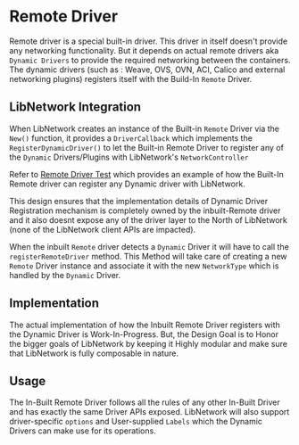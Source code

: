 Remote Driver
=============

Remote driver is a special built-in driver. This driver in itself doesn't provide any networking functionality. But it depends on actual remote drivers aka `Dynamic Drivers` to provide the required networking between the containers. The dynamic drivers (such as : Weave, OVS, OVN, ACI, Calico and external networking plugins) registers itself with the Build-In `Remote` Driver.

## LibNetwork Integration

When LibNetwork creates an instance of the Built-in `Remote` Driver via the `New()` function, it provides a `DriverCallback` which implements the `RegisterDynamicDriver()` to let the Built-in Remote Driver to register any of the `Dynamic` Drivers/Plugins with LibNetwork's `NetworkController`

Refer to [Remote Driver Test](https://github.com/docker/libnetwork/blob/drivers/remote/driver_test.go) which provides an example of how the Built-In Remote driver can register any Dynamic driver with LibNetwork.

This design ensures that the implementation details of Dynamic Driver Registration mechanism is completely owned by the inbuilt-Remote driver and it also doesnt expose any of the driver layer to the North of LibNetwork (none of the LibNetwork client APIs are impacted).

When the inbuilt `Remote` driver detects a `Dynamic` Driver it will have to call the `registerRemoteDriver` method. This Method will take care of creating a new `Remote` Driver instance and associate it with the new `NetworkType` which is handled by the `Dynamic` Driver.

## Implementation

The actual implementation of how the Inbuilt Remote Driver registers with the Dynamic Driver is Work-In-Progress. But, the Design Goal is to Honor the bigger goals of LibNetwork by keeping it Highly modular and make sure that LibNetwork is fully composable in nature. 

## Usage

The In-Built Remote Driver follows all the rules of any other In-Built Driver and has exactly the same Driver APIs exposed. LibNetwork will also support driver-specific `options` and User-supplied `Labels` which the Dynamic Drivers can make use for its operations.
